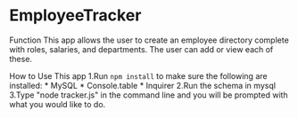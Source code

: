# EmployeeTracker

Function 
This app allows the user to create an employee directory complete with roles, salaries, and departments.  The user can add or view each of these.

How to Use This app
1.Run `npm install` to make sure the following are installed:
    * MySQL
    * Console.table
    * Inquirer
2.Run the schema in mysql
3.Type "node tracker.js" in the command line and you will be prompted with what you would like to do.
